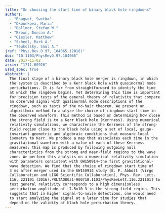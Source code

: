 ```yaml
---
title: "On choosing the start time of binary black hole ringdowns"
authors:
  - "Bhagwat, Swetha"
  - "Okounkova, Maria"
  - "Ballmer, Stefan W."
  - "Brown, Duncan A."
  - "Giesler, Matthew"
  - "Scheel, Mark A."
  - "Teukolsky, Saul A."
jref: "Phys.Rev.D 97, 104065 (2018)"
doi: "10.1103/PhysRevD.97.104065"
date: 2017-11-02
arxiv: "1711.00926"
used_spec: true
abstract: |
  The final stage of a binary black hole merger is ringdown, in which
  the system is described by a Kerr black hole with quasinormal mode
  perturbations. It is far from straightforward to identify the time
  at which the ringdown begins. Yet determining this time is important
  for precision tests of the general theory of relativity that compare
  an observed signal with quasinormal mode descriptions of the
  ringdown, such as tests of the no-hair theorem. We present an
  algorithmic method to analyze the choice of ringdown start time in
  the observed waveform. This method is based on determining how close
  the strong field is to a Kerr black hole (Kerrness). Using numerical
  relativity simulations, we characterize the Kerrness of the strong-
  field region close to the black hole using a set of local, gauge-
  invariant geometric and algebraic conditions that measure local
  isometry to Kerr. We produce a map that associates each time in the
  gravitational waveform with a value of each of these Kerrness
  measures; this map is produced by following outgoing null
  characteristics from the strong and near-field regions to the wave
  zone. We perform this analysis on a numerical relativity simulation
  with parameters consistent with GW150914—the first gravitational-
  wave detection. We find that the choice of ringdown start time of
  3 ms after merger used in the GW150914 study [B. P. Abbott (Virgo
  Collaboration and LIGO Scientific Collaboration), Phys. Rev. Lett.
  116, 221101 (2016).PRLTAO0031-900710.1103/PhysRevLett.116.221101] to
  test general relativity corresponds to a high dimensionless
  perturbation amplitude of ∼7.5×10-3 in the strong-field region. This
  suggests that in higher signal-to-noise detections, one would need
  to start analyzing the signal at a later time for studies that
  depend on the validity of black hole perturbation theory.
---
```

